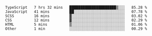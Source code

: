 <!--START_SECTION:waka-->

```text
TypeScript   7 hrs 32 mins   █████████████████████▒░░░   85.28 %
JavaScript   41 mins         ██░░░░░░░░░░░░░░░░░░░░░░░   07.78 %
SCSS         16 mins         ▓░░░░░░░░░░░░░░░░░░░░░░░░   03.02 %
CSS          12 mins         ▓░░░░░░░░░░░░░░░░░░░░░░░░   02.29 %
HTML         5 mins          ▒░░░░░░░░░░░░░░░░░░░░░░░░   01.06 %
Other        1 min           ░░░░░░░░░░░░░░░░░░░░░░░░░   00.29 %
```

<!--END_SECTION:waka-->


<!--
**Leorio21/Leorio21** is a ✨ _special_ ✨ repository because its `README.md` (this file) appears on your GitHub profile.

Here are some ideas to get you started:

- 🔭 I’m currently working on ...
- 🌱 I’m currently learning ...
- 👯 I’m looking to collaborate on ...
- 🤔 I’m looking for help with ...
- 💬 Ask me about ...
- 📫 How to reach me: ...
- 😄 Pronouns: ...
- ⚡ Fun fact: ...
-->
